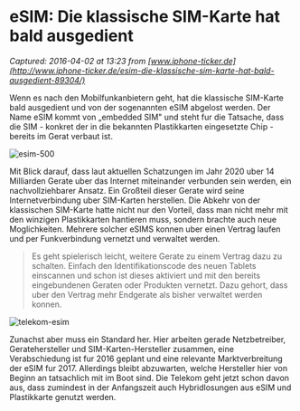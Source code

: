 # eSIM: Die klassische SIM-Karte hat bald ausgedient

_Captured: 2016-04-02 at 13:23 from [www.iphone-ticker.de](http://www.iphone-ticker.de/esim-die-klassische-sim-karte-hat-bald-ausgedient-89304/)_

Wenn es nach den Mobilfunkanbietern geht, hat die klassische SIM-Karte bald ausgedient und von der sogenannten eSIM abgelost werden. Der Name eSIM kommt von „embedded SIM" und steht fur die Tatsache, dass die SIM - konkret der in die bekannten Plastikkarten eingesetzte Chip - bereits im Gerat verbaut ist.

![esim-500](http://images.iphone-ticker.de/wp-content/uploads/2015/11/esim-500.jpg)

Mit Blick darauf, dass laut aktuellen Schatzungen im Jahr 2020 uber 14 Milliarden Gerate uber das Internet miteinander verbunden sein werden, ein nachvollziehbarer Ansatz. Ein Großteil dieser Gerate wird seine Internetverbindung uber SIM-Karten herstellen. Die Abkehr von der klassischen SIM-Karte hatte nicht nur den Vorteil, dass man nicht mehr mit den winzigen Plastikkarten hantieren muss, sondern brachte auch neue Moglichkeiten. Mehrere solcher eSIMS konnen uber einen Vertrag laufen und per Funkverbindung vernetzt und verwaltet werden.

> Es geht spielerisch leicht, weitere Gerate zu einem Vertrag dazu zu schalten. Einfach den Identifikationscode des neuen Tablets einscannen und schon ist dieses aktiviert und mit den bereits eingebundenen Geraten oder Produkten vernetzt. Dazu gehort, dass uber den Vertrag mehr Endgerate als bisher verwaltet werden konnen.

![telekom-esim](http://images.iphone-ticker.de/wp-content/uploads/2015/11/telekom-esim.jpg)

Zunachst aber muss ein Standard her. Hier arbeiten gerade Netzbetreiber, Geratehersteller und SIM-Karten-Hersteller zusammen, eine Verabschiedung ist fur 2016 geplant und eine relevante Marktverbreitung der eSIM fur 2017. Allerdings bleibt abzuwarten, welche Hersteller hier von Beginn an tatsachlich mit im Boot sind. Die Telekom geht jetzt schon davon aus, dass zumindest in der Anfangszeit auch Hybridlosungen aus eSIM und Plastikkarte genutzt werden.
